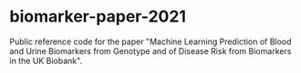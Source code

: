 # biomarker-paper-2021
Public reference code for the paper "Machine Learning Prediction of Blood and Urine Biomarkers from Genotype and of Disease Risk from Biomarkers in the UK Biobank".
